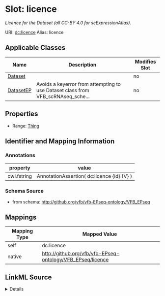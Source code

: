 

# Slot: licence 


_Licence for the Dataset (all CC-BY 4.0 for scExpressionAtlas)._





URI: [dc:licence](http://purl.org/dc/terms/licence)
Alias: licence

<!-- no inheritance hierarchy -->





## Applicable Classes

| Name | Description | Modifies Slot |
| --- | --- | --- |
| [Dataset](Dataset.md) |  |  no  |
| [DatasetEP](DatasetEP.md) | Avoids a keyerror from attempting to use Dataset class from VFB_scRNAseq_sche... |  no  |







## Properties

* Range: [Thing](Thing.md)





## Identifier and Mapping Information





### Annotations

| property | value |
| --- | --- |
| owl.fstring | AnnotationAssertion( dc:licence {id} {V} ) |




### Schema Source


* from schema: http://github.org/vfb/vfb-EPseq-ontology/VFB_EPseq




## Mappings

| Mapping Type | Mapped Value |
| ---  | ---  |
| self | dc:licence |
| native | http://github.org/vfb/vfb-EPseq-ontology/VFB_EPseq/licence |




## LinkML Source

<details>
```yaml
name: licence
annotations:
  owl.fstring:
    tag: owl.fstring
    value: AnnotationAssertion( dc:licence {id} {V} )
description: Licence for the Dataset (all CC-BY 4.0 for scExpressionAtlas).
from_schema: http://github.org/vfb/vfb-EPseq-ontology/VFB_EPseq
rank: 1000
slot_uri: dc:licence
alias: licence
owner: Dataset
domain_of:
- Dataset
range: Thing

```
</details>